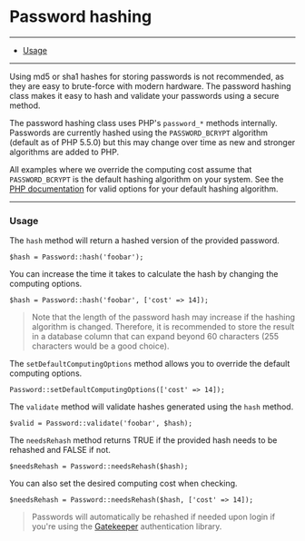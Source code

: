 # Password hashing

--------------------------------------------------------

* [Usage](#usage)

--------------------------------------------------------

Using md5 or sha1 hashes for storing passwords is not recommended, as they are easy to brute-force with modern hardware. The password hashing class makes it easy to hash and validate your passwords using a secure method.

The password hashing class uses PHP's ```password_*``` methods internally. Passwords are currently hashed using the ```PASSWORD_BCRYPT``` algorithm (default as of PHP 5.5.0) but this may change over time as new and stronger algorithms are added to PHP.

All examples where we override the computing cost assume that ```PASSWORD_BCRYPT``` is the default hashing algorithm on your system. See the [PHP documentation](http://php.net/manual/en/function.password-hash.php) for valid options for your default hashing algorithm.

--------------------------------------------------------

<a id="usage"></a>

### Usage

The ```hash``` method will return a hashed version of the provided password.

	$hash = Password::hash('foobar');

You can increase the time it takes to calculate the hash by changing the computing options.

	$hash = Password::hash('foobar', ['cost' => 14]);

> Note that the length of the password hash may increase if the hashing algorithm is changed. Therefore, it is recommended to store the result in a database column that can expand beyond 60 characters (255 characters would be a good choice).

The ```setDefaultComputingOptions``` method allows you to override the default computing options.

	Password::setDefaultComputingOptions(['cost' => 14]);

The ```validate``` method will validate hashes generated using the ```hash``` method.

	$valid = Password::validate('foobar', $hash);

The ```needsRehash``` method returns TRUE if the provided hash needs to be rehashed and FALSE if not.

	$needsRehash = Password::needsRehash($hash);

You can also set the desired computing cost when checking.

	$needsRehash = Password::needsRehash($hash, ['cost' => 14]);

> Passwords will automatically be rehashed if needed upon login if you're using the [Gatekeeper](:base_url:/docs/:version:/security:authentication) authentication library.